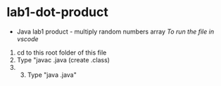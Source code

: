 # lab1-dot-product
* Java lab1 product - multiply random numbers array
_To run the file in vscode_
1. cd to this root folder of this file
2. Type "javac <filename>.java (create <filename>.class)
3. 3. Type "java <filename>.java"
